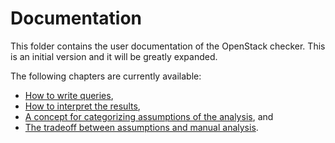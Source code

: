 # Documentation

This folder contains the user documentation of the OpenStack checker. This is an initial version and it will be greatly expanded.

The following chapters are currently available:
* [How to write queries](./writing-queries.md),
* [How to interpret the results](documentation/understanding-results.md),
* [A concept for categorizing assumptions of the analysis](./assumptions-concept.md), and
* [The tradeoff between assumptions and manual analysis](./assumptions-tradeoff.md).